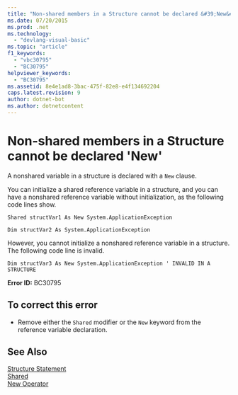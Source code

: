 ```yaml
---
title: "Non-shared members in a Structure cannot be declared &#39;New&#39;"
ms.date: 07/20/2015
ms.prod: .net
ms.technology: 
  - "devlang-visual-basic"
ms.topic: "article"
f1_keywords: 
  - "vbc30795"
  - "BC30795"
helpviewer_keywords: 
  - "BC30795"
ms.assetid: 8e4e1ad8-3bac-475f-82e8-e4f134692204
caps.latest.revision: 9
author: dotnet-bot
ms.author: dotnetcontent
---
```

# Non-shared members in a Structure cannot be declared &#39;New&#39;
A nonshared variable in a structure is declared with a `New` clause.  
  
 You can initialize a shared reference variable in a structure, and you can have a nonshared reference variable without initialization, as the following code lines show.  
  
 `Shared structVar1 As New System.ApplicationException`  
  
 `Dim structVar2 As System.ApplicationException`  
  
 However, you cannot initialize a nonshared reference variable in a structure. The following code line is invalid.  
  
 `Dim structVar3 As New System.ApplicationException ' INVALID IN A STRUCTURE`  
  
 **Error ID:** BC30795  
  
## To correct this error  
  
-   Remove either the `Shared` modifier or the `New` keyword from the reference variable declaration.  
  
## See Also  
 [Structure Statement](../../visual-basic/language-reference/statements/structure-statement.md)   
 [Shared](../../visual-basic/language-reference/modifiers/shared.md)   
 [New Operator](../../visual-basic/language-reference/operators/new-operator.md)
